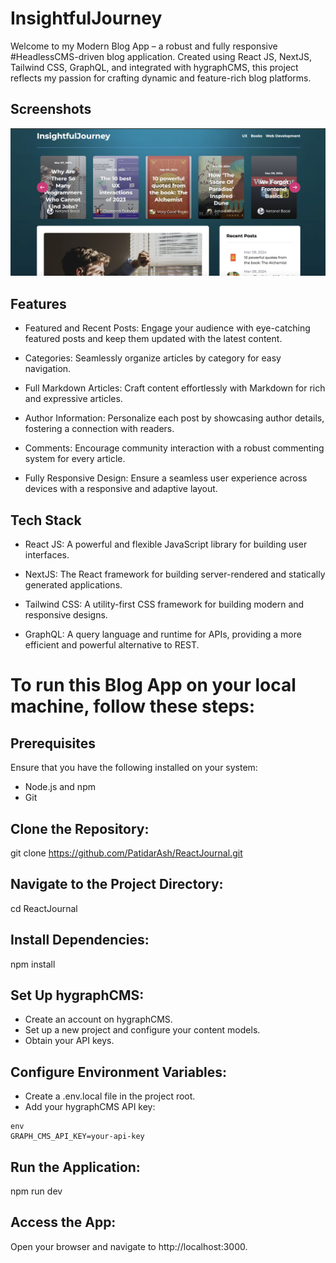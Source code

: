 # InsightfulJourney

Welcome to my Modern Blog App – a robust and fully responsive #HeadlessCMS-driven blog application. Created using React JS, NextJS, Tailwind CSS, GraphQL, and integrated with hygraphCMS, this project reflects my passion for crafting dynamic and feature-rich blog platforms.

## Screenshots

![App Screenshot](project.png)

## Features
 

- Featured and Recent Posts: Engage your audience with eye-catching featured posts and keep them updated with the latest content.

- Categories: Seamlessly organize articles by category for easy navigation.

- Full Markdown Articles: Craft content effortlessly with Markdown for rich and expressive articles.

- Author Information: Personalize each post by showcasing author details, fostering a connection with readers.

- Comments: Encourage community interaction with a robust commenting system for every article.

- Fully Responsive Design: Ensure a seamless user experience across devices with a responsive and adaptive layout.


## Tech Stack

- React JS: A powerful and flexible JavaScript library for building user interfaces.

- NextJS: The React framework for building server-rendered and statically generated applications.

- Tailwind CSS: A utility-first CSS framework for building modern and responsive designs.

- GraphQL: A query language and runtime for APIs, providing a more efficient and powerful alternative to REST.



# To run this Blog App on your local machine, follow these steps:

## Prerequisites
Ensure that you have the following installed on your system:

-  Node.js and npm
- Git

## Clone the Repository:
git clone https://github.com/PatidarAsh/ReactJournal.git
## Navigate to the Project Directory:

cd ReactJournal

## Install Dependencies:
npm install

## Set Up hygraphCMS:
- Create an account on hygraphCMS.
- Set up a new project and configure your content models.
- Obtain your API keys.
## Configure Environment Variables:
- Create a .env.local file in the project root.
- Add your hygraphCMS API key:
``` 
env
GRAPH_CMS_API_KEY=your-api-key 
```
## Run the Application:
npm run dev

## Access the App:
Open your browser and navigate to http://localhost:3000.



